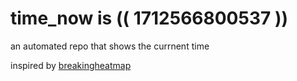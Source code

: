 # time_now is (( 1712566800537 ))

an automated repo that shows the currnent time

inspired by [breakingheatmap](https://github.com/breakingheatmap/breakingheatmap)